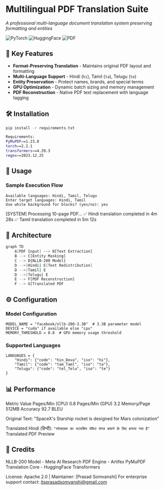 # Multilingual PDF Translation Suite

*A professional multi-language document translation system preserving formatting and entities*

![PyTorch](https://img.shields.io/badge/PyTorch-%23EE4C2C.svg?logo=PyTorch&logoColor=white)
![HuggingFace](https://img.shields.io/badge/%F0%9F%A4%97-HuggingFace-yellow)
![PDF](https://img.shields.io/badge/PDF-Processing-red)

## 🌟 Key Features
- **Format-Preserving Translation** - Maintains original PDF layout and formatting
- **Multi-Language Support** - Hindi (`hi`), Tamil (`ta`), Telugu (`te`) 
- **Entity Preservation** - Protect names, brands, and special terms
- **GPU Optimization** - Dynamic batch sizing and memory management
- **PDF Reconstruction** - Native PDF text replacement with language tagging

## 🛠️ Installation
```bash
pip install -r requirements.txt

Requirements:
PyMuPDF==1.23.8
torch==2.2.1
transformers==4.39.3
regex==2023.12.25
```

## 🚀 Usage

### Sample Execution Flow
```Enter entities to preserve (comma-separated): NASA, SpaceX, Elon Musk
Available languages: Hindi, Tamil, Telugu
Enter target languages: Hindi, Tamil
Use white background for blocks? (yes/no): yes
```

[SYSTEM] Processing 10-page PDF...
✅ Hindi translation completed in 4m 28s
✅ Tamil translation completed in 5m 12s

## 🧠 Architecture
```bash
graph TD
    A[PDF Input] --> B[Text Extraction]
    B --> C[Entity Masking]
    C --> D{NLLB-200 Model}
    D -->|Hindi| E[Text Redistribution]
    D -->|Tamil| E
    D -->|Telugu| E
    E --> F[PDF Reconstruction]
    F --> G[Translated PDF
```
## ⚙️ Configuration

### Model Configuration
```
MODEL_NAME = "facebook/nllb-200-3.3B"  # 3.3B parameter model
DEVICE = "cuda" if available else "cpu"
MEMORY_THRESHOLD = 0.8  # GPU memory usage threshold
```
### Supported Languages
```
LANGUAGES = {
    "Hindi": {"code": "hin_Deva", "iso": "hi"},
    "Tamil": {"code": "tam_Taml", "iso": "ta"},
    "Telugu": {"code": "tel_Telu", "iso": "te"}
}
```

## 📊 Performance
Metric	Value
Pages/Min (CPU)	0.8
Pages/Min (GPU)	3.2
Memory/Page	512MB
Accuracy	92.7 BLEU

Original Text:
"SpaceX's Starship rocket is designed for Mars colonization"

Translated Hindi (हिन्दी):
```"स्पेसएक्स का स्टारशिप रॉकेट मंगल बसाने के लिए बनाया गया है"```
Translated PDF Preview

## 🤝 Credits
NLLB-200 Model - Meta AI Research
PDF Engine - Artifex PyMuPDF
Translation Core - HuggingFace Transformers

License: Apache 2.0 | Maintainer: [Prasad Somvanshi]
For enterprise support contact: itsprasadsomvanshi@gmail.com
